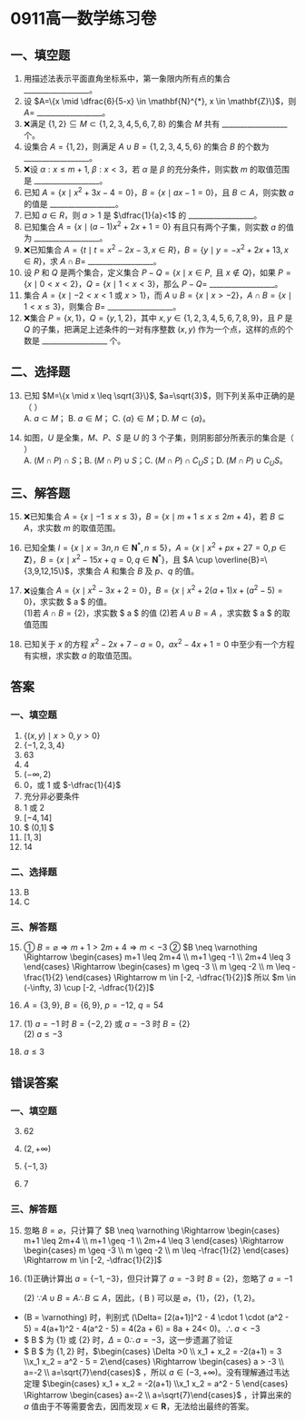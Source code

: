# 0911高一数学练习卷

## 一、填空题
1. 用描述法表示平面直角坐标系中，第一象限内所有点的集合\_\_\_\_\_\_\_\_\_\_\_\_\_\_\_\_\_\_。  
2. 设 $A=\{x \mid \dfrac{6}{5-x} \in \mathbf{N}^{*}, x \in \mathbf{Z}\}$，则 $A=$ \_\_\_\_\_\_\_\_\_\_\_\_\_\_\_\_\_\_。  
3. ❌满足 $\{1,2\} \subseteq M \subset \{1,2,3,4,5,6,7,8\}$ 的集合 $M$ 共有 \_\_\_\_\_\_\_\_\_\_\_\_\_\_\_\_\_\_ 个。  
4. 设集合 $A=\{1,2\}$，则满足 $A \cup B=\{1,2,3,4,5,6\}$ 的集合 $B$ 的个数为 \_\_\_\_\_\_\_\_\_\_\_\_\_\_\_\_\_\_。  
5. ❌设 $\alpha: x \leq m+1$, $\beta: x<3$，若 $\alpha$ 是 $\beta$ 的充分条件，则实数 $m$ 的取值范围是 \_\_\_\_\_\_\_\_\_\_\_\_\_\_\_\_\_\_。  
6. 已知 $A=\{x \mid x^{2}+3x-4=0\}$，$B=\{x \mid ax-1=0\}$，且 $B \subset A$，则实数 $a$ 的值是 \_\_\_\_\_\_\_\_\_\_\_\_\_\_\_\_\_\_。  
7. 已知 $a \in R$，则 $a>1$ 是 $\dfrac{1}{a}<1$ 的 \_\_\_\_\_\_\_\_\_\_\_\_\_\_\_\_\_\_。  
8. 已知集合 $A=\{x \mid (a-1)x^{2}+2x+1=0\}$ 有且只有两个子集，则实数 $a$ 的值为 \_\_\_\_\_\_\_\_\_\_\_\_\_\_\_\_\_\_。  
9. ❌已知集合 $A=\{t \mid t=x^{2}-2x-3, x \in R\}$，$B=\{y \mid y=-x^{2}+2x+13, x \in R\}$，求 $A \cap B=$ \_\_\_\_\_\_\_\_\_\_\_\_\_\_\_\_\_\_。  
10. 设 $P$ 和 $Q$ 是两个集合，定义集合 $P-Q=\{x \mid x \in P,  \text{ 且 } x \notin Q\}$，如果 $P=\{x \mid 0<x<2\}$，$Q=\{x \mid 1<x < 3\}$，那么 $P-Q=$ \_\_\_\_\_\_\_\_\_\_\_\_\_\_\_\_\_\_。  
11. 集合 $A=\{x \mid -2<x<1 \text{ 或 } x>1\}$，而 $A \cup B=\{x \mid x>-2\}$，$A \cap B=\{x \mid 1<x \leq 3\}$，则集合 $B=$ \_\_\_\_\_\_\_\_\_\_\_\_\_\_\_\_\_\_。  
12. ❌集合 $P=\{x,1\}$，$Q=\{y,1,2\}$，其中 $x,y \in \{1,2,3,4,5,6,7,8,9\}$，且 $P$ 是 $Q$ 的子集，把满足上述条件的一对有序整数 $(x,y)$ 作为一个点，这样的点的个数是 \_\_\_\_\_\_\_\_\_\_\_\_\_\_\_\_\_\_ 个。

## 二、选择题 
13. 已知 $M=\{x \mid x \leq \sqrt{3}\}$, $a=\sqrt{3}$，则下列关系中正确的是（ ）  
A. $a \subset M$； B. $a \in M$； C. $\{a\} \in M$；D. $M \subset \{a\}$。  

14. 如图，$U$ 是全集，$M$、$P$、$S$ 是 $U$ 的 3 个子集，则阴影部分所表示的集合是（ ）  
A. $(M \cap P) \cap S$；B. $(M \cap P) \cup S$；C. $(M \cap P) \cap C_{U}S$；D. $(M \cap P) \cup C_{U}S$。  

## 三、解答题
15. ❌已知集合 $A=\{x \mid -1 \leq x \leq 3\}$，$B=\{x \mid m+1 \leq x \leq 2m+4\}$，若 $B \subseteq A$，求实数 $m$ 的取值范围。  


16. 已知全集 $I=\{x \mid x=3n, n \in \mathbf{N}^{*}, n \leq 5\}$，$A=\{x \mid x^{2}+px+27=0, p \in \mathbf{Z}\}$，$B=\{x \mid x^{2}-15x+q=0, q \in  \mathbf{N}^{*}\}$，且 $A \cup \overline{B}=\{3,9,12,15\}$，求集合 $A$ 和集合 $B$ 及 $p$、$q$ 的值。  


17. ❌设集合 $A=\{x \mid x^{2}-3x+2=0\}$，$B=\{x \mid x^{2}+2(a+1)x+(a^{2}-5)=0\}$，求实数 $ a $ 的值。  
    (1)若 $A\cap B = \{2\}$，求实数 $ a $ 的值
    (2)若 $A\cup B =A$ ，求实数 $ a $ 的取值范围
18. 已知关于 $x$ 的方程 $x^{2}-2x+7-a=0$，$ax^{2}-4x+1=0$ 中至少有一个方程有实根，求实数 $a$ 的取值范围。 

## 答案
### 一、填空题
1. $\{(x,y) \mid x>0, y>0\}$
2. $\{-1,2,3,4\}$
3. 63
4. 4
5. $(-\infty, 2)$
6. 0，或 1 或 $-\dfrac{1}{4}$ 
7. 充分非必要条件  
8. 1 或 2
9. $[-4,14]$  
10. $ (0,1] $  
11. $[1,3]$  
12. 14

### 二、选择题 
13. B  
14. C  

### 三、解答题
15. ① $B= \varnothing \Rightarrow m+1>2m+4 \Rightarrow m <-3$ 
    ② $B \neq \varnothing \Rightarrow \begin{cases} m+1 \leq 2m+4 \\ m+1 \geq -1 \\ 2m+4 \leq 3 \end{cases} \Rightarrow \begin{cases} m \geq -3 \\ m \geq -2 \\ m \leq -\frac{1}{2} \end{cases} \Rightarrow m \in [-2, -\dfrac{1}{2}]$
    所以 $m \in (-\infty, 3) \cup  [-2, -\dfrac{1}{2}]$

16. $A=\{3,9\}$, $B=\{6,9\}$, $p=-12$, $q=54$
17. (1) $a=-1 \text{ 时 } B=\{-2,2\}$ 或 $a=-3\text{ 时 } B=\{2\}$  
    (2) $a \leq -3$


18. $a \leq 3$


## 错误答案
### 一、填空题
3. 62

5. $(2, +\infty)$

9. $\{-1,3\}$  

12. 7


### 三、解答题
15. 忽略 $B= \varnothing$，只计算了 $B \neq \varnothing \Rightarrow \begin{cases} m+1 \leq 2m+4 \\ m+1 \geq -1 \\ 2m+4 \leq 3 \end{cases} \Rightarrow \begin{cases} m \geq -3 \\ m \geq -2 \\ m \leq -\frac{1}{2} \end{cases} \Rightarrow m \in [-2, -\dfrac{1}{2}]$


17. (1)正确计算出 $a = \{-1,-3\}$，但只计算了 $a=-3\text{ 时 } B=\{2\}$，忽略了 $a=-1$ 

    (2)  $\because A \cup B = A \therefore B \subseteq A$，因此，\( B \) 可以是 $\varnothing$，$\{1\}$，$\{2\}$，$\{1, 2\}$。

   - \(B = \varnothing\) 时，判别式 \(\Delta= [2(a+1)]^2 - 4 \cdot 1 \cdot (a^2 - 5) = 4(a+1)^2 - 4(a^2 - 5) = 4(2a + 6) = 8a + 24< 0\)。$\therefore a < -3$
   - $ B $ 为 $\{1\}$ 或 $\{2\}$ 时，$\Delta=0 \therefore a = -3$，这一步遗漏了验证
   - $ B $ 为 $\{1, 2\}$ 时，$\begin{cases} \Delta >0 \\ x_1 + x_2 = -2(a+1) = 3 \\x_1 x_2 = a^2 - 5 = 2\end{cases} \Rightarrow \begin{cases} a > -3 \\ a=-2 \\ a=\sqrt{7}\end{cases}$ ，所以  $a \in (-3, +\infty)$。没有理解通过韦达定理 $\begin{cases}  x_1 + x_2 = -2(a+1) \\x_1 x_2 = a^2 - 5 \end{cases} \Rightarrow \begin{cases}  a=-2 \\ a=\sqrt{7}\end{cases}$  ，计算出来的 $a$ 值由于不等需要舍去，因而发现 $x \in \mathbf{R}$，无法给出最终的答案。